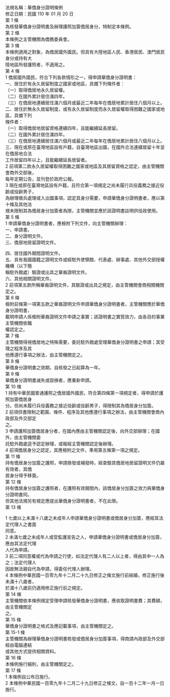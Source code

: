 法規名稱：華僑身分證明條例  
修正日期：民國 110 年 01 月 20 日  
第 1 條  
為核發華僑身分證明書及辦理護照加簽僑居身分，特制定本條例。  
第 2 條  
本條例之主管機關為僑務委員會。  
第 3 條  
本條例適用之對象，為僑居國外國民。但具有大陸地區人民、香港居民、澳門居民身分或持有大  
陸地區所發護照者，不適用之。  
第 4 條  
1 僑居國外國民，符合下列各款情形之一，得申請華僑身分證明書：  
一、居住於有永久居留制度之國家或地區，具備下列條件者：  
（一）取得僑居地永久居留權。  
（二）在國外累計居住滿四年。  
（三）在僑居地連續居住滿六個月或最近二年每年在僑居地累計居住八個月以上。  
二、居住於無永久居留制度，或有永久居留制度而永久居留權取得困難之國家或地區，具備下列  
條件者：  
（一）取得僑居地居留資格連續四年，且能繼續延長居留。  
（二）在國外累計居住滿四年。  
（三）在僑居地連續居住滿六個月或最近二年每年在僑居地累計居住八個月以上。  
三、現在或原在臺灣地區設有戶籍，自臺灣地區出國，在國外合法連續居留十年並在僑居地合法  
工作居留四年以上，且能繼續延長居留者。  
2 前項第二款永久居留權取得困難之國家或地區及其居留資格之認定，由主管機關會商外交部後，  
每年定期公告，並刊登於政府公報。  
3 現在或原在臺灣地區設有戶籍，且符合第一項規定之尚未履行兵役義務之接近役齡或役齡男子，  
為辦理徵兵處理或入出國事項，認定其身分需要，申請華僑身分證明書者，應以第十條及其他法  
規未限制其為僑居身分加簽者為限，主管機關並應於該證明書註明供役政使用。  
第 5 條  
1 申請華僑身分證明書者，應檢附下列文件，向主管機關辦理：  
一、申請書。  
二、身分證明文件。  
三、僑居地居留證明文件。  


四、居住國外期間證明文件。  
五、具有我國國籍之證明文件或經駐外使領館、代表處、辦事處、其他外交部授權機構（以下簡  
稱駐外館處）驗證或出具之華裔證明文件。  
六、其他相關證明文件。  
2 前項第五款所稱華裔證明文件，其驗證或出具之規定，由主管機關會商相關機關定之。  
第 6 條  
檢附前條第一項第五款之華裔證明文件申請華僑身分證明書者，主管機關應於華僑身分證明書，  
載明申請人係檢附華裔證明文件申請之事實；該證明書之實質效力，由各目的事業主管機關依職  
權認定之。  
第 7 條  
主管機關得視僑居地之特殊需要，委託駐外館處受理華僑身分證明書之申請；其受理之程序及其  
他應遵行事項之辦法，由主管機關定之。  
第 8 條  
華僑身分證明書之效期，自核發之日起算為一年。  
第 9 條  
華僑身分證明書滅失或毀損者，應重新申請。  
第 10 條  
1 持有中華民國普通護照之僑居國外國民，符合第四條第一項規定者，得申請於護照加簽僑居身  
分。但尚未履行兵役義務之接近役齡或役齡男子，得限制其為僑居身分加簽。  
2 前項但書限制之範圍、條件、程序及其他應遵行事項之辦法，由主管機關會商內政部及外交部定  
之。  
3 申請護照加簽僑居身分者，在國內應由主管機關認定後，向外交部辦理；在國外，由主管機關委  
託駐外館處逕予認定辦理，或報經主管機關認定後辦理。  
4 前項僑居身分之認定，其應檢附之文件，準用第五條第一項之規定。  
第 11 條  
持有僑居身分加簽之護照，申請換發或補發時，經查驗其僑居地居留證明文件仍屬有效者，其僑  
居身分得予移簽。  
第 12 條  
持有僑居身分加簽之護照者，在護照有效期間內，該僑居身分加簽之效力與華僑身分證明書同。  
但其他法規另有規定應提出華僑身分證明書者，不在此限。  
第 13 條  


1 七歲以上未滿十八歲之未成年人申請華僑身分證明書或僑居身分加簽，應經其法定代理人之書面  
同意。  
2 未滿七歲之未成年人或受監護宣告之人，申請華僑身分證明書或僑居身分加簽，應由其法定代理  
人代為申請。  
3 前二項同意權或代為申請之行使，如法定代理人有二人以上者，得由其中一人為之；法定代理人  
因故無法親自代為申請，得委任代理人辦理。  
4 本條例中華民國一百零九年十二月二十九日修正之條文施行前結婚，修正施行後未滿十八歲者，  
於滿十八歲前仍適用修正施行前之規定。  
第 14 條  
主管機關依本條例規定受理申請核發華僑身分證明書，應收取證明書費；其費額，由主管機關定  
之。  
第 15 條  
華僑身分證明書之格式及應記載事項，由主管機關定之。  
第 15-1 條  
主管機關為辦理華僑身分證明書核發或僑居身分加簽事項，得商請內政部及外交部經由電腦連結  
或其他方式提供相關資料。  
第 16 條  
本條例施行細則，由主管機關定之。  
第 17 條  
1 本條例自公布日施行。  
2 本條例中華民國一百零九年十二月二十九日修正之條文，自一百十二年一月一日施行。  


